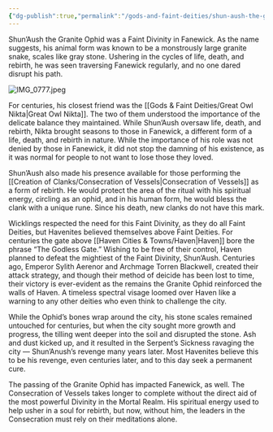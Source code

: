 ```yaml
---
{"dg-publish":true,"permalink":"/gods-and-faint-deities/shun-aush-the-granite-ophid/"}
---
```




Shun’Aush the Granite Ophid was a Faint Divinity in Fanewick. As the name suggests, his animal form was known to be a monstrously large granite snake, scales like gray stone. Ushering in the cycles of life, death, and rebirth, he was seen traversing Fanewick regularly, and no one dared disrupt his path.

![IMG_0777.jpeg](/img/user/_Assets/IMG_0777.jpeg)

For centuries, his closest friend was the [[Gods & Faint Deities/Great Owl Nikta\|Great Owl Nikta]]. The two of them understood the importance of the delicate balance they maintained. While Shun’Aush oversaw life, death, and rebirth, Nikta brought seasons to those in Fanewick, a different form of a life, death, and rebirth in nature. While the importance of his role was not denied by those in Fanewick, it did not stop the damning of his existence, as it was normal for people to not want to lose those they loved.

Shun’Aush also made his presence available for those performing the [[Creation of Clanks/Consecration of Vessels\|Consecration of Vessels]] as a form of rebirth. He would protect the area of the ritual with his spiritual energy, circling as an ophid, and in his human form, he would bless the clank with a unique rune. Since his death, new clanks do not have this mark.

Wicklings respected the need for this Faint Divinity, as they do all Faint Deities, but Havenites believed themselves above Faint Deities. For centuries the gate above [[Haven Cities & Towns/Haven\|Haven]] bore the phrase “The Godless Gate.” Wishing to be free of their control, Haven planned to defeat the mightiest of the Faint Divinity, Shun’Aush. Centuries ago, Emperor Sylith Aerenor and Archmage Torren Blackwell, created their attack strategy, and though their method of deicide has been lost to time, their victory is ever-evident as the remains the Granite Ophid reinforced the walls of Haven. A timeless spectral visage loomed over Haven like a warning to any other deities who even think to challenge the city.

While the Ophid’s bones wrap around the city, his stone scales remained untouched for centuries, but when the city sought more growth and progress, the tilling went deeper into the soil and disrupted the stone. Ash and dust kicked up, and it resulted in the Serpent’s Sickness ravaging the city — Shun’Anush’s revenge many years later. Most Havenites believe this to be his revenge, even centuries later, and to this day seek a permanent cure.

The passing of the Granite Ophid has impacted Fanewick, as well. The Consecration of Vessels takes longer to complete without the direct aid of the most powerful Divinity in the Mortal Realm. His spiritual energy used to help usher in a soul for rebirth, but now, without him, the leaders in the Consecration must rely on their meditations alone.